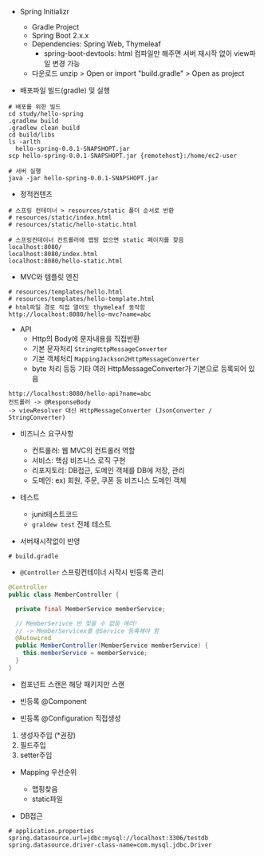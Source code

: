 
- Spring Initializr
  - Gradle Project
  - Spring Boot 2.x.x
  - Dependencies: Spring Web, Thymeleaf 
    - spring-boot-devtools: html 컴파일만 해주면 서버 재시작 없이 view파일 변경 가능
  - 다운로드 unzip > Open or import "build.gradle" > Open as project

- 배포파일 빌드(gradle) 및 실행

```
# 배포를 위한 빌드 
cd study/hello-spring
.gradlew build
.gradlew clean build
cd build/libs
ls -arlth
  hello-spring-0.0.1-SNAPSHOPT.jar
scp hello-spring-0.0.1-SNAPSHOPT.jar {remotehost}:/home/ec2-user

# 서버 실행
java -jar hello-spring-0.0.1-SNAPSHOPT.jar
```


- 정적컨텐츠
```
# 스프링 컨테이너 > resources/static 폴더 순서로 반환
# resources/static/index.html
# resources/static/hello-static.html

# 스프링컨테이너 컨트롤러에 맵핑 없으면 static 페이지를 찾음
localhost:8080/
localhost:8080/index.html
localhost:8080/hello-static.html
```

- MVC와 템플릿 엔진
```
# resources/templates/hello.html
# resources/templates/hello-template.html
# html파일 경로 직접 열어도 thymeleaf 동작함
http://localhost:8080/hello-mvc?name=abc
```

- API
  - Http의 Body에 문자내용을 직접반환
  - 기본 문자처리 `StringHttpMessageConverter`
  - 기본 객체처리 `MappingJackson2HttpMessageConverter`
  - byte 처리 등등 기타 여러 HttpMessageConverter가 기본으로 등록되어 있음
```
http://localhost:8080/hello-api?name=abc
컨트롤러 -> @ResponseBody
-> viewResolver 대신 HttpMessageConverter (JsonConverter / StringConverter)
```

- 비즈니스 요구사항
  - 컨트롤러: 웹 MVC의 컨트롤러 역할
  - 서비스: 핵심 비즈니스 로직 구현
  - 리포지토리: DB접근, 도메인 객체를 DB에 저장, 관리
  - 도메인: ex) 회원, 주문, 쿠폰 등 비즈니스 도메인 객체

- 테스트
  - junit테스트코드
  - `graldew test` 전체 테스트

- 서버재시작없이 반영
```
# build.gradle
```

- `@Controller` 스프링컨테이너 시작시 빈등록 관리

```java
@Controller
public class MemberController {

  private final MemberService memberService;

  // MemberSerivce 빈 찾을 수 없음 에러!
  // -> MemberServicex를 @Service 등록해야 함
  @Autowired
  public MemberController(MemberService memberService) {
    this.memberService = memberService;
  }
}
```
- 컴포넌트 스캔은 해당 패키지만 스캔

- 빈등록 @Component
- 빈등록 @Configuration 직접생성


1. 생성자주입 (*권장)
2. 필드주입
3. setter주입


- Mapping 우선순위
  - 맵핑찾음
  - static파일

- DB접근

```properties
# application.properties
spring.datasource.url=jdbc:mysql://localhost:3306/testdb
spring.datasource.driver-class-name=com.mysql.jdbc.Driver
```
